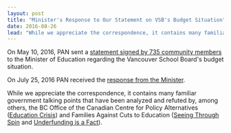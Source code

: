 ```yaml
---
layout: post
title: "Minister's Response to Our Statement on VSB's Budget Situation"
date: 2016-08-26
lead: "While we appreciate the correspondence, it contains many familiar government talking points that have been analyzed and refuted."
---
```


On May 10, 2016, PAN sent a [statement signed by 735 community members](/2016/05/10/vsb-budget) to the Minister of Education regarding the Vancouver School Board's budget situation.

On July 25, 2016 PAN received the [response from the Minister](/downloads/188180_pan_outgoing.pdf).

While we appreciate the correspondence, it contains many familiar government talking points that have been analyzed and refuted by, among others, the BC Office of the Canadian Centre for Policy Alternatives ([Education Crisis](http://www.policynote.ca/education-crisis/)) and Families Against Cuts to Education ([Seeing Through Spin](https://facebc.wordpress.com/2016/05/16/seeing-through-spin/) and [Underfunding is a Fact](https://facebc.wordpress.com/2016/06/29/underfunding-is-a-fact/)).